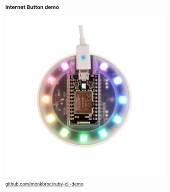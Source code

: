 ### Internet Button demo

![Button](resources/particle-internet-button.jpg)
<!-- .element: style="width:400px" -->

[github.com/monkbroc/ruby-cli-demo](https://github.com/monkbroc/ruby-cli-demo)

